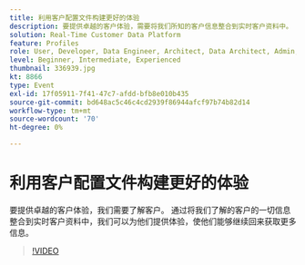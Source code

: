 ```yaml
---
title: 利用客户配置文件构建更好的体验
description: 要提供卓越的客户体验，需要将我们所知的客户信息整合到实时客户资料中。
solution: Real-Time Customer Data Platform
feature: Profiles
role: User, Developer, Data Engineer, Architect, Data Architect, Admin, Leader
level: Beginner, Intermediate, Experienced
thumbnail: 336939.jpg
kt: 8866
type: Event
exl-id: 17f05911-7f41-47c7-afdd-bfb8e010b435
source-git-commit: bd648ac5c46c4cd2939f86944afcf97b74b82d14
workflow-type: tm+mt
source-wordcount: '70'
ht-degree: 0%

---
```


# 利用客户配置文件构建更好的体验

要提供卓越的客户体验，我们需要了解客户。 通过将我们了解的客户的一切信息整合到实时客户资料中，我们可以为他们提供体验，使他们能够继续回来获取更多信息。

>[!VIDEO](https://video.tv.adobe.com/v/336939/?quality=12&learn=on)
